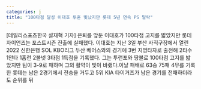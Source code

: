 ```yaml
---
categories: j
title: "100타점 달성 이대호 투혼 빛났지만 롯데 5년 연속 PS 탈락"
---
```

[데일리스포츠한국 설재혁 기자] 은퇴를 앞둔 이대호가 100타점 고지를 밟았지만 롯데 자이언츠는 포스트시즌 진출에 실패했다. 이대호는 지난 3일 부산 사직구장에서 열린 2022 신한은행 SOL KBO리그 두산 베어스와의 경기에 3번 지명타자로 출전해 2타수 1안타 1홈런 2볼넷 3타점 1득점을 기록했다. 그는 투런포와 땅볼로 100타점 고지를 밟았지만 팀이 3-9로 패하며 그의 활약이 빛이 바랬다.이날 패배로 63승 75패 4무를 기록한 롯데는 남은 2경기에서 전승을 거두고 5위 KIA 타이거즈가 남은 경기를 전패하더라도 순위를 뒤